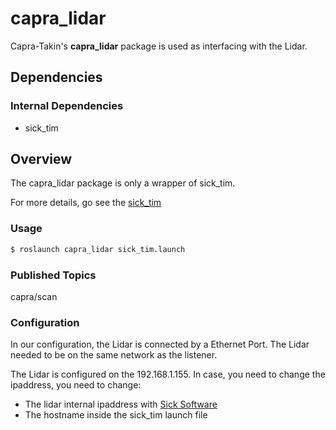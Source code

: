 # capra_lidar

Capra-Takin's **capra_lidar** package is used as interfacing with the Lidar.

## Dependencies

### Internal Dependencies

- sick_tim

## Overview

The capra_lidar package is only a wrapper of sick_tim.

For more details, go see the [sick_tim](http://wiki.ros.org/sick_tim) 

### Usage

```sh
$ roslaunch capra_lidar sick_tim.launch
```

### Published Topics

capra/scan

### Configuration

In our configuration, the Lidar is connected by a Ethernet Port. The Lidar needed to be on the same network as the listener.

The Lidar is configured on the 192.168.1.155. In case, you need to change the ipaddress, you need to change: 

- The lidar internal ipaddress with [Sick Software](https://www.sick.com/us/en/downloads/software?q=%3Atyp1%3AConfiguration%2520software%3Atyp2%3ASOPAS%2520ET%3ADef_Type%3ADownload) 
- The hostname inside the sick_tim launch file

